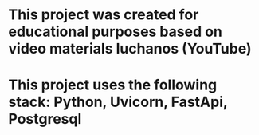 # This project was created for educational purposes based on video materials luchanos (YouTube)
# This project uses the following stack: Python, Uvicorn, FastApi, Postgresql